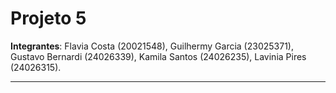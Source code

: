 # Projeto 5

**Integrantes**: Flavia Costa (20021548), Guilhermy Garcia (23025371), Gustavo Bernardi (24026339), Kamila Santos (24026235), Lavinia Pires (24026315).

---




